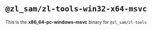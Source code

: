 # `@zl_sam/zl-tools-win32-x64-msvc`

This is the **x86_64-pc-windows-msvc** binary for `@zl_sam/zl-tools`

